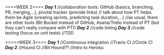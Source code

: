 ====WEEK 2====
_____Day 1_____
//collaboration tools: GitHub (basics, branching, PR, merging,…), pivotal tracker (provide links)
// talk about how PT helps them be Agile (creating sprints, predicting task duration,…)
//as usual, there are other tools (Bit Bucket instead of GitHub, Asana/Trello instead of PT (but they can’t really compare with PT))
_____Day 2_____
//code linting
_____Day 3_____
//code testing (focus on unit tests)
//TDD

=====WEEK 3====
_____Day 1_____
//Continuous integration
//Travis CI
//Circle CI
_____Day 2_____
//Hound CI
//Bit Hound??
//Intro to Heroku 
